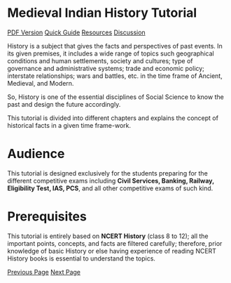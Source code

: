 # Medieval Indian History Tutorial
[PDF Version](../medieval_indian_history/medieval_indian_history_pdf_version.md)
[Quick Guide](../medieval_indian_history/medieval_indian_history_quick_guide.md)
[Resources](../medieval_indian_history/medieval_indian_history_useful_resources.md)
[Discussion](../medieval_indian_history/medieval_indian_history_discussion.md)

History is a subject that gives the facts and perspectives of past events. In its given premises, it includes a wide range of topics such geographical conditions and human settlements, society and cultures; type of governance and administrative systems; trade and economic policy; interstate relationships; wars and battles, etc. in the time frame of Ancient, Medieval, and Modern.

So, History is one of the essential disciplines of Social Science to know the past and design the future accordingly.

This tutorial is divided into different chapters and explains the concept of historical facts in a given time frame-work.

# Audience
This tutorial is designed exclusively for the students preparing for the different competitive exams including **Civil Services, Banking, Railway, Eligibility Test, IAS, PCS**, and all other competitive exams of such kind.

# Prerequisites
This tutorial is entirely based on **NCERT History**  (class 8 to 12); all the important points, concepts, and facts are filtered carefully; therefore, prior knowledge of basic History or else having experience of reading NCERT History books is essential to understand the topics.


[Previous Page](../medieval_indian_history/index.md) [Next Page](../medieval_indian_history/kingdoms_of_north_india.md) 

